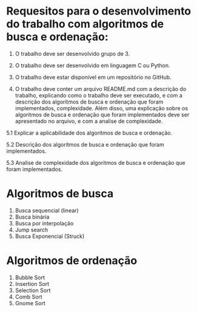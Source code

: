 # Requesitos para o desenvolvimento do trabalho com algoritmos de busca e ordenação: 

1. O trabalho deve ser desenvolvido grupo de 3.

2. O trabalho deve ser desenvolvido em linguagem C ou Python.

3. O trabalho deve estar disponível em um repositório no GitHub. 

4. O trabalho deve conter um arquivo README.md com a descrição do trabalho, explicando como o trabalho deve ser executado, e com a descrição dos algoritmos de busca e ordenação que foram implementados, complexidade. Além disso, uma explicação sobre os algoritmos de busca e ordenação que foram implementados deve ser apresentado no arquivo, e com a analise de complexidade. 

5.1 Explicar a aplicabilidade dos algoritmos de busca e ordenação.

5.2 Descrição dos algoritmos de busca e ordenação que foram implementados.

5.3 Analise de complexidade dos algoritmos de busca e ordenação que foram implementados.

# Algoritmos de busca

1. Busca sequencial (linear)
2. Busca binária
3. Busca por interpolação
4. Jump search
5. Busca Exponencial (Struck)

# Algoritmos de ordenação

1. Bubble Sort
2. Insertion Sort
3. Selection Sort
4. Comb Sort
5. Gnome Sort

